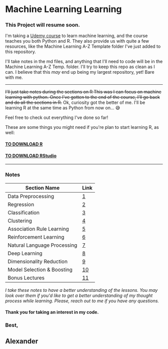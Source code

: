 # Machine Learning Learning

### This Project will resume soon.

I'm taking a [Udemy course](https://www.udemy.com/machinelearning/learn/v4/overview) to learn machine learning, and the course teaches you both Python and R. They also provide us with quite a few resources, like the Machine Learning A-Z Template folder I've just added to this repository.

I'll take notes in the md files, and anything that I'll need to code will be in the Machine Learning A-Z Temp. folder. I'll try to keep this repo as clean as I can. I believe that this _may_ end up being my largest repository, yet! Bare with me.

---

~~I'll just take notes during the sections on R This was I can focus on machine learning with python.
Once I've gotten to the end of the course, I'll go back and do all the sections in R.~~
Ok, curiosity got the better of me. I'll be learning R at the same time as Python from now on... 😅

Feel free to check out everything I've done so far!

These are some things you might need if you're plan to start learning R, as well:

#### [TO DOWNLOAD R](https://cran.r-project.org/)

#### [TO DOWNLOAD RStudio](https://www.rstudio.com/)

---

### Notes

| Section Name                | Link                                                                                         |
| --------------------------- | -------------------------------------------------------------------------------------------- |
| Data Preprocessing          | [1](https://github.com/Lexscher/Machine_Learning/blob/master/Data-Preprocessing.md)          |
| Regression                  | [2](https://github.com/Lexscher/Machine_Learning/blob/master/Regression.md)                  |
| Classification              | [3](https://github.com/Lexscher/Machine_Learning/blob/master/Classification.md)              |
| Clustering                  | [4](https://github.com/Lexscher/Machine_Learning/blob/master/Clustering.md)                  |
| Association Rule Learning   | [5](https://github.com/Lexscher/Machine_Learning/blob/master/Association-Rule-Learning.md)   |
| Reinforcement Learning      | [6](https://github.com/Lexscher/Machine_Learning/blob/master/Reinforcement-Learning.md)      |
| Natural Language Processing | [7](https://github.com/Lexscher/Machine_Learning/blob/master/Natural-Language-Processing.md) |
| Deep Learning               | [8](https://github.com/Lexscher/Machine_Learning/blob/master/Deep-Learning.md)               |
| Dimensionality Reduction    | [9](https://github.com/Lexscher/Machine_Learning/blob/master/Dimensionality-Reduction.md)    |
| Model Selection & Boosting  | [10](https://github.com/Lexscher/Machine_Learning/blob/master/Model-Selection-Boosting.md)   |
| Bonus Lectures              | [11](https://github.com/Lexscher/Machine_Learning/blob/master/Bonus-Lectures.md)             |

_I take these notes to have a better understanding of the lessons. You may look over them if you'd like to get a better understanding of my thought process while learning.
Please, reach out to me if you have any questions._

#### Thank you for taking an interest in my code.

### Best,

## Alexander
